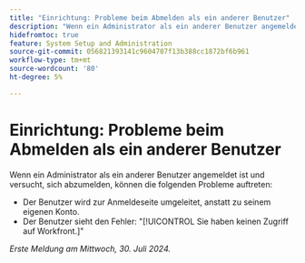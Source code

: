 ```yaml
---
title: "Einrichtung: Probleme beim Abmelden als ein anderer Benutzer"
description: "Wenn ein Administrator als ein anderer Benutzer angemeldet ist und versucht, sich abzumelden, können Probleme auftreten."
hidefromtoc: true
feature: System Setup and Administration
source-git-commit: 056821393141c9604707f13b388cc1872bf6b961
workflow-type: tm+mt
source-wordcount: '80'
ht-degree: 5%

---
```



# Einrichtung: Probleme beim Abmelden als ein anderer Benutzer

Wenn ein Administrator als ein anderer Benutzer angemeldet ist und versucht, sich abzumelden, können die folgenden Probleme auftreten:

* Der Benutzer wird zur Anmeldeseite umgeleitet, anstatt zu seinem eigenen Konto.
* Der Benutzer sieht den Fehler: &quot;[!UICONTROL Sie haben keinen Zugriff auf Workfront.]&quot;

_Erste Meldung am Mittwoch, 30. Juli 2024._
